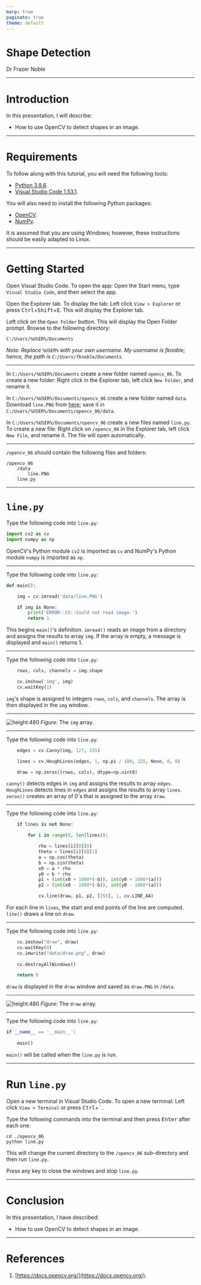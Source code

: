 ```yaml
---
marp: true
paginate: true
theme: default
---
```


# **Shape Detection**

Dr Frazer Noble

---

# **Introduction**

In this presentation, I will describe:
- How to use OpenCV to detect shapes in an image.

---

# **Requirements**

To follow along with this tutorial, you will need the following tools:
- [Python 3.8.6](https://www.python.org/).
- [Visual Studio Code 1.53.1](https://code.visualstudio.com/).

You will also need to install the following Python packages:
- [OpenCV](https://pypi.org/project/opencv-python/).
- [NumPy](https://pypi.org/project/numpy/).

It is assumed that you are using Windows; however, these instructions should be easily adapted to Linux.

---

# **Getting Started**

Open Visual Studio Code. To open the app: Open the Start menu, type `Visual Studio Code`, and then select the app.

Open the Explorer tab. To display the tab: Left click `View > Explorer` or press <kbd>Ctrl</kbd>+<kbd>Shift</kbd>+<kbd>E</kbd>. This will display the Explorer tab.

Left click on the `Open Folder` button. This will display the Open Folder prompt. Browse to the following directory:

```
C:/Users/%USER%/Documents
```

*Note: Replace `%USER%` with your own username. My username is fknoble; hence, the path is `C:/Users/fknoble/Documents`.*

---

In `C:/Users/%USER%/Documents` create a new folder named `opencv_06`. To create a new folder: Right click in the Explorer tab, left click `New Folder`, and rename it.

In `C:/Users/%USER%/Documents/opencv_06` create a new folder named `data`. Download `line.PNG` from [here](images/01/01.PNG); save it in `C:/Users/%USER%/Documents/opencv_06/data`.

In `C:/Users/%USER%/Documents/opencv_06` create a new files named `line.py`. To create a new file: Right click on `/opencv_06` in the Explorer tab, left click `New File`, and rename it. The file will open automatically.

---

`/opencv_06` should contain the following files and folders:

```
/opencv_06
    /data
        line.PNG
    line.py
```

---

# **`line.py`**

Type the following code into `line.py`:

```python
import cv2 as cv
import numpy as np
```

OpenCV's Python module `cv2` is imported as `cv` and NumPy's Python module `numpy` is imported as `np`.

---

Type the following code into `line.py`:

```python
def main():

    img = cv.imread('data/line.PNG')

    if img is None:
        print('ERROR::CV::Could not read image.')
        return 1
```

This begins `main()`'s definition. `imread()` reads an image from a directory and assigns the results to array `img`. If the array is empty, a message is displayed and `main()` returns 1.

---

Type the following code into `line.py`:

```python
    rows, cols, channels = img.shape

    cv.imshow('img', img)
    cv.waitKey(1)
```

`img`'s shape is assigned to integers `rows`, `cols`, and `channels`. The array is then displayed in the `img` window.

---

![height:480](images/01/01.PNG)
*Figure:* The `img` array.

---

Type the following code into `line.py`:

```python
    edges = cv.Canny(img, 127, 255)

    lines = cv.HoughLines(edges, 1, np.pi / 180, 225, None, 0, 0)

    draw = np.zeros((rows, cols), dtype=np.uint8)
```

`canny()` detects edges in `img` and assigns the results to array `edges`. `HoughLines` detects lines in `edges` and assigns the results to array `lines`. `zeros()` creates an array of 0's that is assigned to the array `draw`.

---

Type the following code into `line.py`:

```python
    if lines is not None:

        for i in range(0, len(lines)):

            rho = lines[i][0][0]
            theta = lines[i][0][1]
            a = np.cos(theta)
            b = np.sin(theta)
            x0 = a * rho
            y0 = b * rho
            p1 = (int(x0 + 1000*(-b)), int(y0 + 1000*(a)))
            p2 = (int(x0 - 1000*(-b)), int(y0 - 1000*(a)))

            cv.line(draw, p1, p2, [255], 1, cv.LINE_AA)
```

For each line in `lines`, the start and end points of the line are computed. `line()` draws a line on `draw`.

---

Type the following code into `line.py`:

```python
    cv.imshow("draw", draw)
    cv.waitKey(0)
    cv.imwrite("data/draw.png", draw)
    
    cv.destroyAllWindows()

    return 0
```

`draw` is displayed in the `draw` window and saved as `draw.PNG` in `/data`.

---

![height:480](images/01/02.PNG)
*Figure:* The `draw` array.

---

Type the following code into `line.py`:

```python
if __name__ == '__main__':
    
    main()
```

`main()` will be called when the `line.py` is run.

---

# **Run `line.py`**

Open a new terminal in Visual Studio Code. To open a new terminal: Left click `View > Terminal` or press <kbd>Ctrl</kbd>+<kbd>`</kbd>.

Type the following commands into the terminal and then press <kbd>Enter</kbd> after each one:

```
cd ./opencv_06
python line.py
```

This will change the current directory to the `/opencv_06` sub-directory and then run `line.py`.

Press any key to close the windows and stop `line.py`.

---

# **Conclusion**

In this presentation, I have described:
- How to use OpenCV to detect shapes in an image.

---

# **References**

1. [https://docs.opencv.org/](https://docs.opencv.org/).
